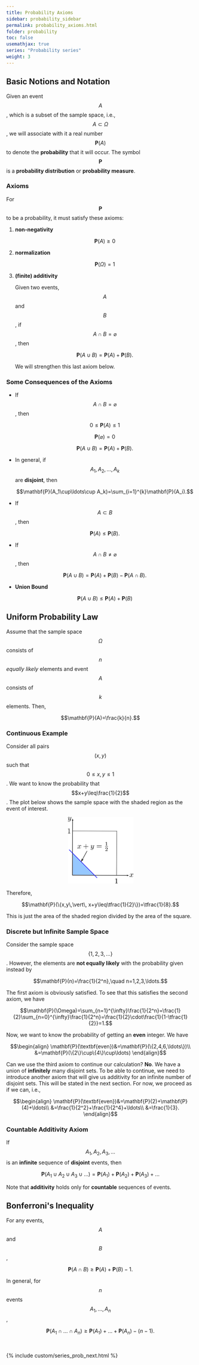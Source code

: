```yaml
---
title: Probability Axioms
sidebar: probability_sidebar
permalink: probability_axioms.html
folder: probability
toc: false
usemathjax: true
series: "Probability series"
weight: 3
---
```


## Basic Notions and Notation

Given an event $$A$$, which is a subset of the sample space, i.e., $$A\subset\Omega$$, we will associate with it a real number $$\mathbf{P}(A)$$ to denote the **probability** that it will occur. The symbol $$\mathbf{P}$$ is a **probability distribution** or **probability measure**.

### Axioms

For $$\mathbf{P}$$ to be a probability, it must satisfy these axioms:

1. **non-negativity**

    $$\mathbf{P}(A)\geq0$$

2. **normalization**

    $$\mathbf{P}(\Omega)=1$$

3. **(finite) additivity**

    Given two events, $$A$$ and $$B$$, if $$A\cap B=\varnothing$$, then


    $$\mathbf{P}(A\cup B)=\mathbf{P}(A) + \mathbf{P}(B).$$

    We will strengthen this last axiom below.

### Some Consequences of the Axioms

* If $$A\cap B=\varnothing$$, then

  $$0\leq\mathbf{P}(A)\leq 1$$

  $$\mathbf{P}(\varnothing)=0$$

  $$\mathbf{P}(A\cup B)=\mathbf{P}(A)+\mathbf{P}(B).$$

* In general, if $$A_1, A_2,\ldots, A_k$$ are **disjoint**, then

  $$\mathbf{P}(A_1\cup\ldots\cup A_k)=\sum_{i=1}^{k}\mathbf{P}(A_i).$$

* If $$A\subset B$$, then

  $$\mathbf{P}(A)\leq\mathbf{P}(B).$$

* If $$A\cap B\neq\varnothing$$, then

  $$\mathbf{P}(A\cup B)=\mathbf{P}(A)+\mathbf{P}(B)-\mathbf{P}(A\cap B).$$

* **Union Bound**

  $$\mathbf{P}(A\cup B)\leq\mathbf{P}(A)+\mathbf{P}(B)$$

## Uniform Probability Law

Assume that the sample space $$\Omega$$ consists of $$n$$ *equally likely* elements and event $$A$$ consists of $$k$$ elements. Then,

$$\mathbf{P}(A)=\frac{k}{n}.$$

### Continuous Example

Consider all pairs $$(x,y)$$ such that $$0\leq x,y\leq 1$$. We want to know the probability that $$x+y\leq\frac{1}{2}$$. The plot below shows the sample space with the shaded region as the event of interest.

<p align="center">
  <img src="images/prob/problaw.png" style="width:175px;height:auto;"/>
</p>

Therefore,

$$\mathbf{P}(\{x,y\,\vert\, x+y\leq\tfrac{1}{2}\})=\tfrac{1}{8}.$$

This is just the area of the shaded region divided by the area of the square.

### Discrete but Infinite Sample Space

Consider the sample space $$\{1,2,3,\ldots\}$$. However, the elements are **not equally likely** with the probability given instead by

$$\mathbf{P}(n)=\frac{1}{2^n},\quad n=1,2,3,\ldots.$$

The first axiom is obviously satisfied. To see that this satisfies the second axiom, we have

$$\mathbf{P}(\Omega)=\sum_{n=1}^{\infty}\frac{1}{2^n}=\frac{1}{2}\sum_{n=0}^{\infty}\frac{1}{2^n}=\frac{1}{2}\cdot\frac{1}{1-\tfrac{1}{2}}=1.$$

Now, we want to know the probability of getting an **even** integer. We have

$$\begin{align}
\mathbf{P}(\textbf{even})&=\mathbf{P}(\{2,4,6,\ldots\})\\
&=\mathbf{P}(\{2\}\cup\{4\}\cup\ldots)
\end{align}$$

Can we use the third axiom to continue our calculation? **No**. We have a union of **infinitely** many disjoint sets. To be able to continue, we need to introduce another axiom that will give us additivity for an infinite number of disjoint sets. This will be stated in the next section. For now, we proceed as if we can, i.e.,

$$\begin{align}
\mathbf{P}(\textbf{even})&=\mathbf{P}(2)+\mathbf{P}(4)+\ldots\\
&=\frac{1}{2^2}+\frac{1}{2^4}+\ldots\\
&=\frac{1}{3}.
\end{align}$$

### Countable Additivity Axiom

If $$A_1,A_2,A_3,\ldots$$ is an **infinite** sequence of **disjoint** events, then

$$\mathbf{P}(A_1\cup A_2\cup A_3\cup\ldots)=\mathbf{P}(A_1)+\mathbf{P}(A_2)+\mathbf{P}(A_3)+\ldots$$

Note that **additivity** holds only for **countable** sequences of events.

## Bonferroni's Inequality

For any events, $$A$$ and $$B$$,

$$\mathbf{P}(A\cap B)\geq\mathbf{P}(A)+\mathbf{P}(B)-1.$$

In general, for $$n$$ events $$A_1,\ldots,A_n$$,

$$\mathbf{P}(A_1\cap\ldots\cap A_n)\geq\mathbf{P}(A_1)+\ldots+\mathbf{P}(A_n)-(n-1).$$

<br>

{% include custom/series_prob_next.html %}
